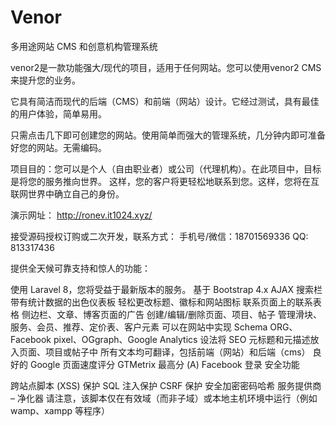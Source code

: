 # Venor
多用途网站 CMS 和创意机构管理系统

venor2是一款功能强大/现代的项目，适用于任何网站。您可以使用venor2 CMS 来提升您的业务。

它具有简洁而现代的后端（CMS）和前端（网站）设计。它经过测试，具有最佳的用户体验，简单易用。

只需点击几下即可创建您的网站。使用简单而强大的管理系统，几分钟内即可准备好您的网站。无需编码。


项目目的：您可以是个人（自由职业者）或公司（代理机构）。在此项目中，目标是将您的服务推向世界。
这样，您的客户将更轻松地联系到您。这样，您将在互联网世界中确立自己的身份。

演示网址： http://ronev.it1024.xyz/

接受源码授权订购或二次开发，联系方式： 手机号/微信：18701569336 QQ: 813317436


提供全天候可靠支持和惊人的功能：

使用 Laravel 8，您将受益于最新版本的服务。
基于 Bootstrap 4.x
AJAX 搜索栏
带有统计数据的出色仪表板
轻松更改标题、徽标和网站图标
联系页面上的联系表格
侧边栏、文章、博客页面的广告
创建/编辑/删除页面、项目、帖子
管理滑块、服务、会员、推荐、定价表、客户元素
可以在网站中实现 Schema ORG、Facebook pixel、OGgraph、Google Analytics
设法将 SEO 元标题和元描述放入页面、项目或帖子中
所有文本均可翻译，包括前端（网站）和后端（cms）
良好的 Google 页面速度评分
GTMetrix 最高分 (A)
Facebook 登录
安全功能

跨站点脚本 (XSS) 保护
SQL 注入保护
CSRF 保护
安全加密密码哈希
服务提供商 – 净化器
请注意，该脚本仅在有效域（而非子域）或本地主机环境中运行（例如 wamp、xampp 等程序）


